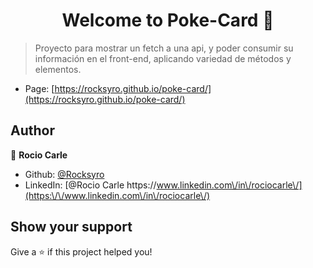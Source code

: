 <h1 align="center">Welcome to Poke-Card 👋</h1>
<p>
</p>

> Proyecto para mostrar un fetch a una api, y poder consumir su información en el front-end, aplicando variedad de métodos y elementos.

* Page: [https://rocksyro.github.io/poke-card/](https://rocksyro.github.io/poke-card/)

## Author

👤 **Rocio Carle**

* Github: [@Rocksyro](https://github.com/Rocksyro)
* LinkedIn: [@Rocio Carle https:\/\/www.linkedin.com\/in\/rociocarle\/](https:\/\/www.linkedin.com\/in\/rociocarle\/)

## Show your support

Give a ⭐️ if this project helped you!

